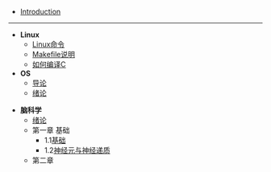 * [Introduction](README.md)
---

* **Linux**
  * [Linux命令](post/OS/Linux命令.md)
  * [Makefile说明](post/OS/Makefile.md)
  * [如何编译C](post/OS/compile.md)
* **OS**
  * [导论](post/OS/操作系统：设计与实现.md)
  * [绪论](post/OS/绪论.md)

+ **脑科学**
     + [绪论](post/脑科学/绪论.md)
     + 第一章 基础
        +  1.1[基础](post/脑科学/1-1.md)
       +  1.2[神经元与神经递质](post/脑科学/1-2.md)
     + 第二章
